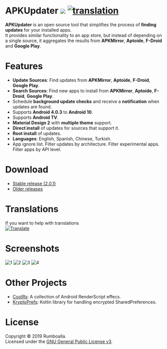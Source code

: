 # APKUpdater [![](https://github.com/rumboalla/apkupdater/workflows/Android%20Build/badge.svg)](https://github.com/rumboalla/apkupdater/actions?query=workflow%3A%22Android+Build%22) [![translation](https://img.shields.io/badge/translation-80%25-green.svg)](https://poeditor.com/join/project/NWTNMrPFj8)
**APKUpdater** is an open source tool that simplifies the process of **finding updates** for your installed apps.  
It provides similar functionality to an app store, but instead of depending on a single source, it aggregates the results from **APKMirror**, **Aptoide**, **F-Droid** and **Google Play**.

# Features
* **Update Sources**: Find updates from **APKMirror**, **Aptoide**, **F-Droid**, **Google Play**.
* **Search Sources**: Find new apps to install from **APKMirror**, **Aptoide**, **F-Droid**, **Google Play**.
* Schedule **background update checks** and receive a **notification** when updates are found.
* Supports **Android 4.0.3** to **Android 10**.
* Supports **Android TV**.
* **Material Design 2** with **multiple theme** support.
* **Direct install** of updates for sources that support it.
* **Root install** of updates.
* **Languages**: English, Spanish, Chinese, Turkish.
* App ignore list. Filter updates by architecture. Filter experimental apps. Filter apps by API level.

# Download
* [Stable release (2.0.1)](https://github.com/rumboalla/apkupdater/releases/download/2.0.1/app-release.apk)
* [Older releases](https://github.com/rumboalla/apkupdater/releases)

# Translations
If you want to help with translations  
[![Translate](https://poeditor.com/public/images/logo_small.png)](https://poeditor.com/join/project/NWTNMrPFj8)

# Screenshots
![1](https://github.com/rumboalla/apkupdater/raw/2.x/screenshots/screenshot_0001.png) ![2](https://github.com/rumboalla/apkupdater/raw/2.x/screenshots/screenshot_0002.png)
![3](https://github.com/rumboalla/apkupdater/raw/2.x/screenshots/screenshot_0003.png) ![4](https://github.com/rumboalla/apkupdater/raw/2.x/screenshots/screenshot_0004.png)

# Other Projects
* [CoolRs](https://github.com/rumboalla/coolrs): A collection of Android RenderScript effecs. 
* [KryptoPrefs](https://github.com/rumboalla/KryptoPrefs): Kotlin library for handling encrypted SharedPreferences.

# License
Copyright &copy; 2019 Rumboalla.  
Licensed under the [GNU General Public License v3](https://www.gnu.org/licenses/gpl-3.0.en.html).
